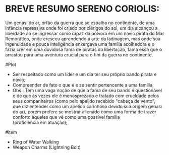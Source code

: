 # BREVE RESUMO SERENO CORIOLIS:
Um genasi do ar, órfão da guerra que se espalha no continente, de uma infância repressiva onde foi criado por clérigos do sol, um dia alcançou a liberdade ao se ingressar como rapaz da pólvora em um navio pirata do Mar Remorático, onde cresceu aprendendo a arte da ladinagem, mas onde sua ingenuidade e pouca inteligência enxergava uma família acolhedora e o fazia crer em uma duvidosa fama de piratas da libertação, fama essa que o arrastou para uma aventura crucial para o fim da guerra no continente.


#Plot 
- Ser respeitado como um líder e um dia ter seu próprio bando pirata e navio;
- Compreender de fato o que é e se sentir pertencente a uma família;
- Obs.: Tem uma vaga noção de que a fama de seu bando é questionável e de que às vezes ele é menosprezado e tratado com crueldade pelos seus companheiros (como pelo apelido recebido "cabeça de vento", que diz entender como um apelido carinhoso devido sua origem genasi do ar), porém prefere se mostrar alienado como uma forma de trazer conforto àqueles que vê como uma possível família (proficiência em atuação);

#item 
- Ring of Water Walking
- Weapon Charms (Lightning Bolt)